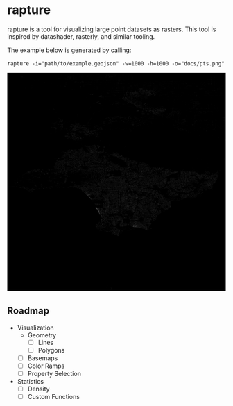 # rapture

rapture is a tool for visualizing large point datasets as rasters. This tool is inspired by datashader, rasterly, and similar tooling.


The example below is generated by calling:
```
rapture -i="path/to/example.geojson" -w=1000 -h=1000 -o="docs/pts.png"
```

![](docs/pts.png)

## Roadmap

- Visualization
    - Geometry
        - [ ] Lines
        - [ ] Polygons
    - [ ] Basemaps
    - [ ] Color Ramps
    - [ ] Property Selection
- Statistics
    - [ ] Density
    - [ ] Custom Functions